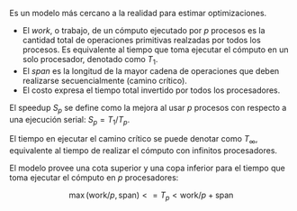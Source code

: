 Es un modelo más cercano a la realidad para estimar optimizaciones.

- El *work*, o trabajo, de un cómputo ejecutado por $p$ procesos es la cantidad total de operaciones primitivas realzadas por todos los procesos. Es equivalente al tiempo que toma ejecutar el cómputo en un solo procesador, denotado como $T_1$.
- El *span* es la longitud de la mayor cadena de operaciones que deben realizarse secuencialmente (camino crítico).
- El costo expresa el tiempo total invertido por todos los procesadores.

El speedup $S_p$ se define como la mejora al usar $p$ procesos con respecto a una ejecución serial: $S_p = T_1 / T_p$.

El tiempo en ejecutar el camino crítico se puede denotar como $T_\infty$, equivalente al tiempo de realizar el cómputo con infinitos procesadores.

El modelo provee una cota superior y una copa inferior para el tiempo que toma ejecutar el cómputo en $p$ procesadores:

$$
\max(\text{work}/p, \text{span}) <= T_p < \text{work}/p + \text{span}
$$
